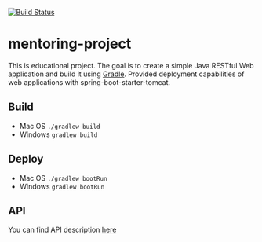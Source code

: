 [![Build Status](https://travis-ci.org/ivanovaolya/mentoring-project.svg?branch=master)](https://travis-ci.org/ivanovaolya/mentoring-project)
# mentoring-project
This is educational project.
The goal is to create a simple Java RESTful Web application and build it using [Gradle](https://gradle.org/).
Provided deployment capabilities of web applications with spring-boot-starter-tomcat.
## Build
* Mac OS ```./gradlew build```
* Windows ```gradlew build ```
## Deploy
* Mac OS ```./gradlew bootRun```
* Windows ```gradlew bootRun ```
## API
You can find API description [here](https://docs.google.com/document/d/1dKUM0iGB4FFoUVxq_iyX7xAUwxa3ZV9clEnSQX88zaw/edit?usp=sharing)
